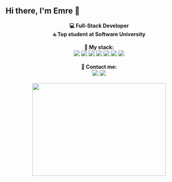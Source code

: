 ## Hi there, I'm Emre 👋

<p align="center">
   <strong>💻 Full-Stack Developer </strong><br>
   <strong>🔝 Top student at Software University </strong><br>
   <br>
   <strong>💯 My stack: </strong>
   <br>
   <img src="https://img.shields.io/badge/C%23-239120?style=for-the-badge&logo=c-sharp&logoColor=white">
   <img src="https://img.shields.io/badge/javascript%20-%23323330.svg?&style=for-the-badge&logo=javascript&logoColor=%23F7DF1E">
   <img src="https://img.shields.io/badge/React-20232A?style=for-the-badge&logo=react&logoColor=61DAFB">
   <img src="https://img.shields.io/badge/Microsoft%20SQL%20Sever-CC2927?style=for-the-badge&logo=microsoft%20sql%20server&logoColor=white">
   <img src="https://img.shields.io/badge/.NET-5C2D91?style=for-the-badge&logo=dot-net&logoColor=white">
   <img src="https://img.shields.io/badge/HTML5-E34F26?style=for-the-badge&logo=html5&logoColor=white">
   <img src="https://img.shields.io/badge/CSS3-1572B6?style=for-the-badge&logo=css3&logoColor=white">
   <br>
   <br> 
   <strong>📲 Contact me:  </strong>
   <br>
   <a href="https://www.facebook.com/people/Emre-Tekin/100065301364757/" target="_blank"><img src="https://img.shields.io/badge/Facebook-1877F2?style=for-the-badge&logo=facebook&logoColor=white"></a>
   <a href="https://www.linkedin.com/in/emrebtekin/" target="_blank"><img src="https://img.shields.io/badge/LinkedIn-0077B5?style=for-the-badge&logo=linkedin&logoColor=white"></a>
   <br>
   <br>
   <img width="360" height="250" src="https://media3.giphy.com/media/qgQUggAC3Pfv687qPC/giphy.gif?cid=ecf05e4733kb8gysgin4h331dlkb7js0uktjdchmz39eejql&rid=giphy.gif">
   <br>
   <br>
</p>
  
